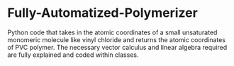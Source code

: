 # Fully-Automatized-Polymerizer
Python code that takes in the atomic coordinates of a small unsaturated monomeric molecule like vinyl chloride and returns the atomic coordinates of PVC polymer. The necessary vector calculus and linear algebra required are fully explained and coded within classes.
